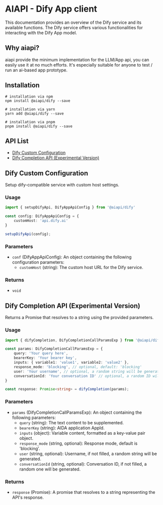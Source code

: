 # AIAPI - Dify App client

This documentation provides an overview of the Dify service and its available functions. The Dify service offers various functionalities for interacting with the Dify App model.


## Why aiapi?
aiapi provide the minimum implementation for the LLM/App api, you can easily use it at no much efforts. It's especially suitable for anyone to test / run an ai-based app prototype.


## Installation
```shell
# installation via npm
npm install @aiapi/dify --save

# installation via yarn
yarn add @aiapi/dify --save

# installation via pnpm
pnpm install @aiapi/dify --save
```


## API List
- [Dify Custom Configuration](#dify-custom-configuration)
- [Dify Completion API (Experimental Version)](#dify-completion-api-experimental-version)

## Dify Custom Configuration

Setup dify-compatible service with custom host settings.

### Usage

```typescript
import { setupDifyApi, DifyAppApiConfig } from '@aiapi/dify'

const config: DifyAppApiConfig = {
    customHost: 'api.dify.ai'
}

setupDifyApi(config);
```

### Parameters

- `conf` (DifyAppApiConfig): An object containing the following configuration parameters:
  - `customHost` (string): The custom host URL for the Dify service.

### Returns

- `void`


## Dify Completion API (Experimental Version)

Returns a Promise that resolves to a string using the provided parameters.

### Usage

```typescript
import { difyCompletion, DifyCompletionCallParamsExp } from '@aiapi/dify'

const params: DifyCompletionCallParamsExp = {
    query: 'Your query here',
    bearerKey: 'Your bearer key',
    inputs: { variable1: 'value1', variable2: 'value2' },
    response_mode: 'blocking', // optional, default: 'blocking'
    user: 'Your username', // optional, a random string will be generated if not specified
    conversationId: 'Your conversation ID' // optional, a random ID will be generated if not specified
}

const response: Promise<string> = difyCompletion(params);
```

### Parameters

- `params` (DifyCompletionCallParamsExp): An object containing the following parameters:
  - `query` (string): The text content to be supplemented.
  - `bearerKey` (string): AIDA application AppId.
  - `inputs` (object): Variable content, formatted as a key-value pair object.
  - `response_mode` (string, optional): Response mode, default is 'blocking'.
  - `user` (string, optional): Username, if not filled, a random string will be generated.
  - `conversationId` (string, optional): Conversation ID, if not filled, a random one will be generated.

### Returns

- `response` (Promise<string>): A promise that resolves to a string representing the API's response.
